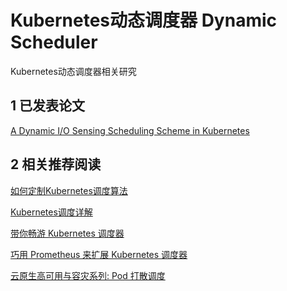 # Kubernetes动态调度器 Dynamic Scheduler


Kubernetes动态调度器相关研究

<!--more-->

## 1 已发表论文
[A Dynamic I/O Sensing Scheduling Scheme in Kubernetes](https://dl.acm.org/doi/pdf/10.1145/3407947.3407950)

## 2 相关推荐阅读
[如何定制Kubernetes调度算法](https://mp.weixin.qq.com/s/hSCqzT4zxTZ2Vj4T1QHWeg)

[Kubernetes调度详解](https://mp.weixin.qq.com/s/Bm3lTiAUuXIvkJBiQEYigw)

[带你畅游 Kubernetes 调度器](https://mp.weixin.qq.com/s/jH9ho9bFNEt0UEsnKmifig)

[巧用 Prometheus 来扩展 Kubernetes 调度器](https://mp.weixin.qq.com/s/trxWKe31RnqjKyjOgGY8ZA)

[云原生高可用与容灾系列: Pod 打散调度](https://mp.weixin.qq.com/s/Kb6D-4vDHdoBBTAG3h1KtQ)


